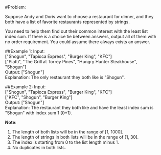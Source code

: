 #Problem:

Suppose Andy and Doris want to choose a restaurant for dinner, and they both have a list of favorite restaurants represented by strings.

You need to help them find out their common interest with the least list index sum. If there is a choice tie between answers, output all of them with no order requirement. You could assume there always exists an answer.

##Example 1:
	Input:  
	["Shogun", "Tapioca Express", "Burger King", "KFC"]  
	["Piatti", "The Grill at Torrey Pines", "Hungry Hunter Steakhouse", "Shogun"]  
	Output: ["Shogun"]  
	Explanation: The only restaurant they both like is "Shogun".  

##Example 2:
	Input:  
	["Shogun", "Tapioca Express", "Burger King", "KFC"]  
	["KFC", "Shogun", "Burger King"]  
	Output: ["Shogun"]  
	Explanation: The restaurant they both like and have the least index sum is "Shogun" with index sum 1 (0+1).  

**Note:**
1. The length of both lists will be in the range of [1, 1000].
2. The length of strings in both lists will be in the range of [1, 30].
3. The index is starting from 0 to the list length minus 1.
4. No duplicates in both lists.
